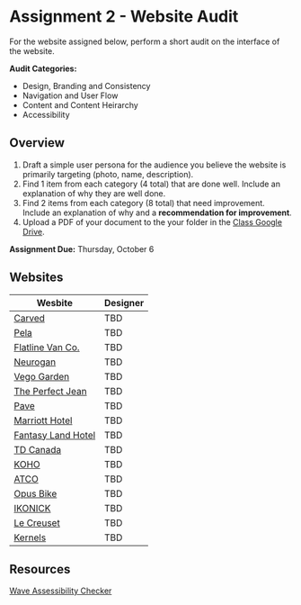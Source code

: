# Assignment 2 - Website Audit
For the website assigned below, perform a short audit on the interface of the website. 

**Audit Categories:**
- Design, Branding and Consistency
- Navigation and User Flow
- Content and Content Heirarchy
- Accessibility 

## Overview
1. Draft a simple user persona for the audience you believe the website is primarily targeting (photo, name, description). 
2. Find 1 item from each category (4 total) that are done well. Include an explanation of why they are well done.
3. Find 2 items from each category (8 total) that need improvement. Include an explanation of why and a **recommendation for improvement**. 
7. Upload a PDF of your document to the your folder in the [Class Google Drive](https://drive.google.com/drive/folders/1SjKroRLr_VBNwlM3DVFWo1PLAg9FTAtL).

**Assignment Due:** Thursday, October 6

## Websites
| Wesbite | Designer | 
|  -----  | ----- | 
| [Carved](https://www.carved.com/) | TBD | 
| [Pela](https://pelacase.ca/) | TBD |  
| [Flatline Van Co.](https://flatlinevanco.com/) | TBD | 
| [Neurogan](https://neurogan.com/) | TBD | 
| [Vego Garden](https://vegogarden.com/) | TBD | 
| [The Perfect Jean](https://theperfectjean.nyc/) | TBD | 
| [Pave](https://joinpave.com/home) | TBD | 
| [Marriott Hotel](https://www.marriott.com/default.mi) | TBD | 
| [Fantasy Land Hotel](https://flh.ca/) | TBD | 
| [TD Canada](https://www.td.com/ca/en/personal-banking/) | TBD | 
| [KOHO](https://www.koho.ca/) | TBD | 
| [ATCO](https://www.atco.com/en-ca.html) | TBD | 
| [Opus Bike](https://www.opusbike.com/) | TBD | 
| [IKONICK](https://ikonick.com/) | TBD | 
| [Le Creuset](https://www.lecreuset.ca/) | TBD | 
| [Kernels](https://www.kernelspopcorn.com/) | TBD | 

## Resources
[Wave Assessibility Checker](https://wave.webaim.org/) 
